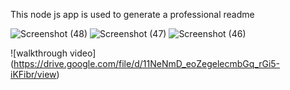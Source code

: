
This node js app is used to generate a professional readme

![Screenshot (48)](https://user-images.githubusercontent.com/77637862/112901636-ddc4f280-9099-11eb-83bd-4bb463e9e543.png)
![Screenshot (47)](https://user-images.githubusercontent.com/77637862/112901651-e0bfe300-9099-11eb-8ecd-5e29d9c8b938.png)
![Screenshot (46)](https://user-images.githubusercontent.com/77637862/112901655-e289a680-9099-11eb-85ee-96b416a5fa52.png)

<!--Walkthrough video-->

![walkthrough video] (https://drive.google.com/file/d/11NeNmD_eoZegelecmbGq_rGi5-iKFibr/view)

